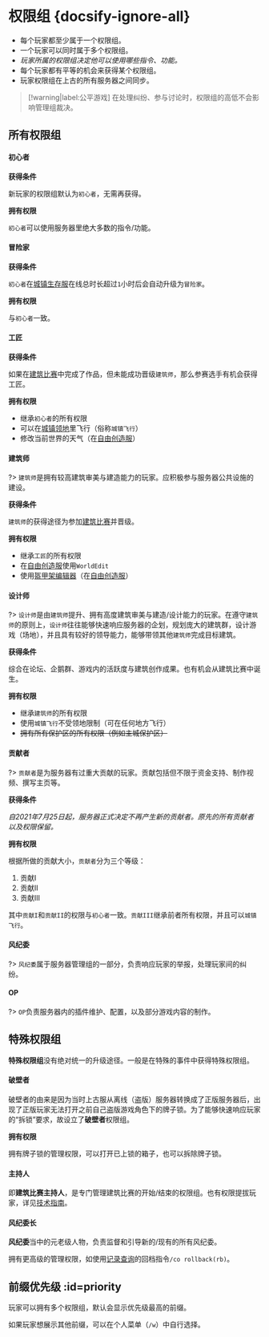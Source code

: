 [server-survival]: /servers/survival.md
[server-creative]: /servers/creative.md
[worlds-of-survival]: /servers/survival.md#home

# 权限组 {docsify-ignore-all}

- 每个玩家都至少属于一个权限组。
- 一个玩家可以同时属于多个权限组。
- *玩家所属的权限组决定他可以使用哪些指令、功能。*
- 每个玩家都有平等的机会来获得某个权限组。
- 玩家权限组在上古的所有服务器之间同步。

> [!warning|label:公平游戏]
> 在处理纠纷、参与讨论时，权限组的高低不会影响管理组裁决。

## 所有权限组

<!-- tabs:start -->

#### **初心者**

**获得条件**

新玩家的权限组默认为`初心者`，无需再获得。

**拥有权限**

`初心者`可以使用服务器里绝大多数的指令/功能。

#### **冒险家**

**获得条件**

`初心者`在[城镇生存服][server-survival]在线总时长超过`1`小时后会自动升级为`冒险家`。

**拥有权限**

与`初心者`一致。

#### **工匠**

**获得条件**

如果在[建筑比赛](games/build.md)中完成了作品，但未能成功晋级`建筑师`，那么参赛选手有机会获得工匠。

**拥有权限**

- 继承`初心者`的所有权限
- 可以在[城镇领地](/features/towny.md)里飞行（俗称`城镇飞行`）
- 修改当前世界的天气（在[自由创造服][server-creative]）

#### **建筑师**

?> `建筑师`是拥有较高建筑审美与建造能力的玩家。应积极参与服务器公共设施的建设。

**获得条件**

`建筑师`的获得途径为参加[建筑比赛](games/build.md)并晋级。

**拥有权限**

- 继承`工匠`的所有权限
- 在[自由创造服][server-creative]使用`WorldEdit`
- 使用[盔甲架编辑器](/features/ast.md)（在[自由创造服][server-creative]）

#### **设计师**

?> `设计师`是由`建筑师`提升、拥有高度建筑审美与建造/设计能力的玩家。在遵守`建筑师`的原则上，`设计师`往往能够快速响应服务器的企划，规划庞大的建筑群，设计游戏（场地），并且具有较好的领导能力，能够带领其他`建筑师`完成目标建筑。

**获得条件**

综合在论坛、企鹅群、游戏内的活跃度与建筑创作成果。也有机会从建筑比赛中诞生。

**拥有权限**

- 继承`建筑师`的所有权限
- 使用`城镇飞行`不受领地限制（可在任何地方飞行）
- ~~拥有所有保护区的所有权限（例如主城保护区）~~

#### **贡献者**

?> `贡献者`是为服务器有过重大贡献的玩家。贡献包括但不限于资金支持、制作视频、撰写主页等。

**获得条件**

*自2021年7月25日起，服务器正式决定不再产生新的贡献者。原先的所有贡献者以及权限保留。*

**拥有权限**

根据所做的贡献大小，`贡献者`分为三个等级：

1. 贡献I
2. 贡献II
3. 贡献III

其中`贡献I`和`贡献II`的权限与`初心者`一致。`贡献III`继承前者所有权限，并且可以`城镇飞行`。

#### **风纪委**

?> `风纪委`属于服务器管理组的一部分，负责响应玩家的举报，处理玩家间的纠纷。

#### **OP**

?> `OP`负责服务器内的插件维护、配置，以及部分游戏内容的制作。

<!-- tabs:end -->

## 特殊权限组

**特殊权限组**没有绝对统一的升级途径。一般是在特殊的事件中获得特殊权限组。

<!-- tabs:start -->

#### **破壁者**

破壁者的由来是因为当时上古服从离线（盗版）服务器转换成了正版服务器后，出现了正版玩家无法打开之前自己盗版游戏角色下的牌子锁。为了能够快速响应玩家的“拆锁”要求，故设立了**破壁者**权限组。

**拥有权限**

拥有牌子锁的管理权限，可以打开已上锁的箱子，也可以拆除牌子锁。

#### **主持人**

即**建筑比赛主持人**，是专门管理建筑比赛的开始/结束的权限组。也有权限提拔玩家，详见[技术指南](/staff/build-battle/tech-spec.md)。

#### **风纪委长**

**风纪委**当中的元老级人物，负责监督和引导新的/现有的所有风纪委。

拥有更高级的管理权限，如使用[记录查询](/features/logblock.md)的回档指令`/co rollback(rb)`。

<!-- tabs:end -->

## 前缀优先级 :id=priority

玩家可以拥有多个权限组，默认会显示优先级最高的前缀。

如果玩家想展示其他前缀，可以在个人菜单（`/w`）中自行选择。
